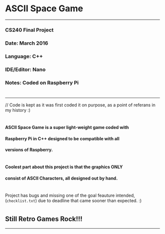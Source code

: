 #  ASCII Space Game 
----------------------------------------------------------------
### CS240 Final Project
### Date: March 2016
### Language: C++ 
### IDE/Editor: Nano
### Notes: Coded on Raspberry Pi
#
----------------------------------------------------------------
// Code is kept as it was first coded it on purpose, 
as a point of referans in my history :)
#
#### ASCII Space Game is a super light-weight game coded with  
#### Raspberry Pi in C++ designed to be compatible with all 
#### versions of Raspberry. 
#
#### Coolest part about this project is that the graphics ONLY
#### consist of ASCII Characters, all designed out by hand. 
#
Project has bugs and missing one of the goal feauture intended,
(`checklist.txt`) due to deadline that came sooner than 
expected. :) 
#
## Still Retro Games Rock!!! 

   
----------------------------------------------------------------
